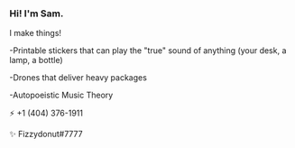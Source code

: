 ### Hi! I'm Sam.
I make things!
  
  -Printable stickers that can play the "true" sound of anything (your desk, a lamp, a bottle)
  
  -Drones that deliver heavy packages
  
  -Autopoeistic Music Theory
  
  
 
 ⚡ +1 (404) 376-1911

✨ Fizzydonut#7777
<!--
**bouncyslime555/bouncyslime555** is a ✨ _special_ ✨ repository because its `README.md` (this file) appears on your GitHub profile.

Here are some ideas to get you started:

- 🔭 I’m currently working on ...
- 🌱 I’m currently learning ...
- 👯 I’m looking to collaborate on ...
- 🤔 I’m looking for help with ...
- 💬 Ask me about ...
- 📫 How to reach me: ...
- 😄 Pronouns: ...
- ⚡ Fun fact: ...
-->
